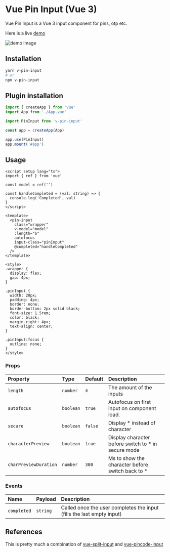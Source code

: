 # Vue Pin Input (Vue 3)

Vue Pin Input is a Vue 3 input component for pins, otp etc.

Here is a live [demo](https://kamnakis.github.io/v-pin-input-demo/)

![demo image](https://i.ibb.co/JHPLYWg/image.png)


## Installation


```bash
yarn v-pin-input
# or
npm v-pin-input
```


## Plugin installation
```ts
import { createApp } from 'vue'
import App from './App.vue'

import PinInput from 'v-pin-input'

const app = createApp(App)

app.use(PinInput)
app.mount('#app')
```

## Usage
```vue
<script setup lang="ts">
import { ref } from 'vue'

const model = ref('')

const handleCompleted = (val: string) => {
  console.log('Completed', val)
}
</script>

<template>
  <pin-input
    class="wrapper"
    v-model="model"
    :length="6"
    autofocus
    input-class="pinInput"
    @completed="handleCompleted"
  />
</template>

<style>
.wrapper {
  display: flex;
  gap: 4px;
}

.pinInput {
  width: 20px;
  padding: 4px;
  border: none;
  border-bottom: 2px solid black;
  font-size: 1.5rem;
  color: black;
  margin-right: 4px;
  text-align: center;
}

.pinInput:focus {
  outline: none;
}
</style>
```


### Props
| Property              | Type       | Default  | Description |
| :-------------------- | :--------- | :------- | :---------- |
| `length` | `number`     | `4`   | The amount of the inputs |
| `autofocus`       | `boolean`     | `true`   | Autofocus on first input on component load. |
| `secure`       | `boolean`     | `false`   | Display * instead of character |
| `characterPreview`       | `boolean`     | `true`   | Display character before switch to * in secure mode |
| `charPreviewDuration`       | `number`     | `300`   | Ms to show the character before switch back to * |


### Events
| Name                  | Payload              | Description |
| :-------------------- | :--------- | :---------- |
| `completed`           | `string`             | Called once the user completes the input (fills the last empty input) |


## References
This is pretty much a combination of [vue-split-input](https://github.com/dammy001/vue-split-input) and [vue-pincode-input](https://github.com/Seokky/vue-pincode-input)
